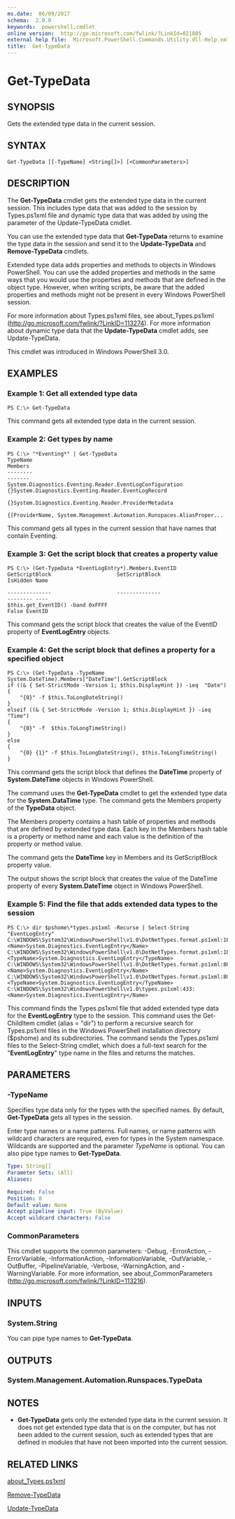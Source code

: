 ```yaml
---
ms.date:  06/09/2017
schema:  2.0.0
keywords:  powershell,cmdlet
online version:  http://go.microsoft.com/fwlink/?LinkId=821805
external help file:  Microsoft.PowerShell.Commands.Utility.dll-Help.xml
title:  Get-TypeData
---
```

# Get-TypeData

## SYNOPSIS
Gets the extended type data in the current session.

## SYNTAX

```
Get-TypeData [[-TypeName] <String[]>] [<CommonParameters>]
```

## DESCRIPTION

The **Get-TypeData** cmdlet gets the extended type data in the current session.
This includes type data that was added to the session by Types.ps1xml file and dynamic type data that was added by using the parameter of the Update-TypeData cmdlet.

You can use the extended type data that **Get-TypeData** returns to examine the type data in the session and send it to the **Update-TypeData** and **Remove-TypeData** cmdlets.

Extended type data adds properties and methods to objects in Windows PowerShell.
You can use the added properties and methods in the same ways that you would use the properties and methods that are defined in the object type.
However, when writing scripts, be aware that the added properties and methods might not be present in every Windows PowerShell session.

For more information about Types.ps1xml files, see about_Types.ps1xml (http://go.microsoft.com/fwlink/?LinkID=113274).
For more information about dynamic type data that the **Update-TypeData** cmdlet adds, see Update-TypeData.

This cmdlet was introduced in Windows PowerShell 3.0.

## EXAMPLES

### Example 1: Get all extended type data

```
PS C:\> Get-TypeData
```

This command gets all extended type data in the current session.

### Example 2: Get types by name

```
PS C:\> "*Eventing*" | Get-TypeData
TypeName                                                              Members
--------                                                              -------
System.Diagnostics.Eventing.Reader.EventLogConfiguration              {}System.Diagnostics.Eventing.Reader.EventLogRecord
                                                                      {}System.Diagnostics.Eventing.Reader.ProviderMetadata
                                                                      {[ProviderName, System.Management.Automation.Runspaces.AliasProper...
```

This command gets all types in the current session that have names that contain Eventing.

### Example 3: Get the script block that creates a property value

```
PS C:\> (Get-TypeData *EventLogEntry*).Members.EventID
GetScriptBlock                     SetScriptBlock                                               IsHidden Name

--------------                     --------------                                               -------- ----
$this.get_EventID() -band 0xFFFF                                                                   False EventID
```

This command gets the script block that creates the value of the EventID property of **EventLogEntry** objects.

### Example 4: Get the script block that defines a property for a specified object

```
PS C:\> (Get-TypeData -TypeName System.DateTime).Members["DateTime"].GetScriptBlock
if ((& { Set-StrictMode -Version 1; $this.DisplayHint }) -ieq  "Date")
{
    "{0}" -f $this.ToLongDateString()
}
elseif ((& { Set-StrictMode -Version 1; $this.DisplayHint }) -ieq "Time")
{
    "{0}" -f  $this.ToLongTimeString()
}
else
{
    "{0} {1}" -f $this.ToLongDateString(), $this.ToLongTimeString()
}
```

This command gets the script block that defines the **DateTime** property of **System.DateTime** objects in Windows PowerShell.

The command uses the **Get-TypeData** cmdlet to get the extended type data for the **System.DataTime** type.
The command gets the Members property of the **TypeData** object.

The Members property contains a hash table of properties and methods that are defined by extended type data.
Each key in the Members hash table is a property or method name and each value is the definition of the property or method value.

The command gets the **DateTime** key in Members and its GetScriptBlock property value.

The output shows the script block that creates the value of the DateTime property of every **System.DateTime** object in Windows PowerShell.

### Example 5: Find the file that adds extended data types to the session

```
PS C:\> dir $pshome\*types.ps1xml -Recurse | Select-String "EventLogEntry"
C:\WINDOWS\System32\WindowsPowerShell\v1.0\DotNetTypes.format.ps1xml:180:
<Name>System.Diagnostics.EventLogEntry</Name>
C:\WINDOWS\System32\WindowsPowerShell\v1.0\DotNetTypes.format.ps1xml:182:
<TypeName>System.Diagnostics.EventLogEntry</TypeName>
C:\WINDOWS\System32\WindowsPowerShell\v1.0\DotNetTypes.format.ps1xml:801:
<Name>System.Diagnostics.EventLogEntry</Name>
C:\WINDOWS\System32\WindowsPowerShell\v1.0\DotNetTypes.format.ps1xml:803:
<TypeName>System.Diagnostics.EventLogEntry</TypeName>
C:\WINDOWS\System32\WindowsPowerShell\v1.0\types.ps1xml:433:
<Name>System.Diagnostics.EventLogEntry</Name>
```

This command finds the Types.ps1xml file that added extended type data for the **EventLogEntry** type to the session.
This command uses the Get-ChildItem cmdlet (alias = "dir") to perform a recursive search for Types.ps1xml files in the Windows PowerShell installation directory ($pshome) and its subdirectories.
The command sends the Types.ps1xml files to the Select-String cmdlet, which does a full-text search for the "**EventLogEntry**" type name in the files and returns the matches.

## PARAMETERS

### -TypeName

Specifies type data only for the types with the specified names.
By default, **Get-TypeData** gets all types in the session.

Enter type names or a name patterns.
Full names, or name patterns with wildcard characters are required, even for types in the System namespace.
Wildcards are supported and the parameter *TypeName* is optional.
You can also pipe type names to **Get-TypeData**.

```yaml
Type: String[]
Parameter Sets: (All)
Aliases:

Required: False
Position: 0
Default value: None
Accept pipeline input: True (ByValue)
Accept wildcard characters: False
```

### CommonParameters

This cmdlet supports the common parameters: -Debug, -ErrorAction, -ErrorVariable, -InformationAction, -InformationVariable, -OutVariable, -OutBuffer, -PipelineVariable, -Verbose, -WarningAction, and -WarningVariable. For more information, see about_CommonParameters (http://go.microsoft.com/fwlink/?LinkID=113216).

## INPUTS

### System.String

You can pipe type names to **Get-TypeData**.

## OUTPUTS

### System.Management.Automation.Runspaces.TypeData

## NOTES

* **Get-TypeData** gets only the extended type data in the current session. It does not get extended type data that is on the computer, but has not been added to the current session, such as extended types that are defined in modules that have not been imported into the current session.

## RELATED LINKS

[about_Types.ps1xml](../Microsoft.PowerShell.Core/About/about_Types.ps1xml.md)

[Remove-TypeData](Remove-TypeData.md)

[Update-TypeData](Update-TypeData.md)